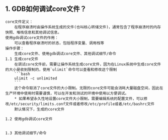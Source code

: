 
## 1. GDB如何调试core文件？
    
    core文件定义：
        在程序崩溃时由操作系统生成的文件(也叫核心转储文件)，通常包含了程序崩溃时的内存快照、堆栈信息和其他调试信息。
    使用gdb调试core文件的作用：
        可以查看程序崩溃时的状态，包括程序变量、调用栈等
    操作步骤：
        生成core文件、使用gdb调试core文件、其他调试细节/命令
    1.1 生成core文件
        在调试core文件前，需要让操作系统生成core文件，因为在Linux系统中生成core文件的大小是收到限制的，使用`ulimit`命令可以查看和修改这个限制
        ```bash
        ulimit -c unlimited
        ```
        这个命令取消了core文件的大小限制。无限的core文件可能会消耗大量磁盘空间，因此在生产环境中使用时需要谨慎，可以在开发和测试的环境中使用以方便调试。
        * 如果希望永久性地设置core文件大小限制，需要编辑系统的配置文件，可以修改/etc/security/limits.conf文件或者修改/etc/profile或者/etc/bashrc文件
        默认情况下，生成的core文件

    1.2 使用gdb调试core文件


    1.3 其他调试细节/命令

## 

    
